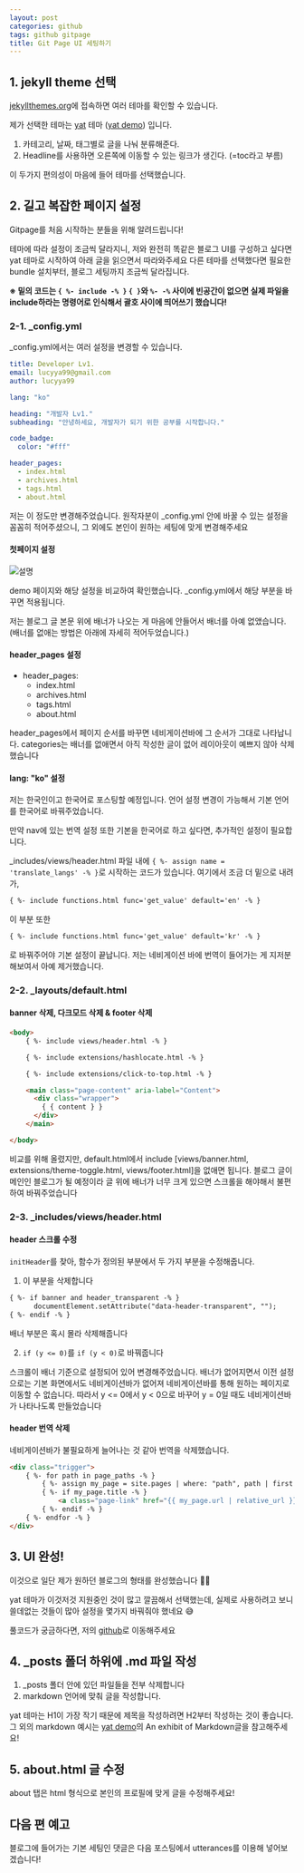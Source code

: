 ```yaml
---
layout: post
categories: github
tags: github gitpage
title: Git Page UI 세팅하기
---
```


## 1. jekyll theme 선택
[jekyllthemes.org](http://jekyllthemes.org/)에 접속하면 여러 테마를 확인할 수 있습니다.

제가 선택한 테마는 [yat](https://github.com/jeffreytse/jekyll-theme-yat) 테마 ([yat demo](https://jamstackthemes.dev/demo/theme/jekyll-theme-yat/)) 입니다.
1. 카테고리, 날짜, 태그별로 글을 나눠 분류해준다.
2. Headline를 사용하면 오른쪽에 이동할 수 있는 링크가 생긴다. (=toc라고 부름)

이 두가지 편의성이 마음에 들어 테마를 선택했습니다.

## 2. 길고 복잡한 페이지 설정
Gitpage를 처음 시작하는 분들을 위해 알려드립니다!

테마에 따라 설정이 조금씩 달라지니, 저와 완전히 똑같은 블로그 UI를 구성하고 싶다면 yat 테마로 시작하여 아래 글을 읽으면서 따라와주세요
다른 테마를 선택했다면 필요한 bundle 설치부터, 블로그 세팅까지 조금씩 달라집니다.

**※ 밑의 코드는 `{ %- include -% }` `{ }`와 `%- -%` 사이에 빈공간이 없으면 실제 파일을 include하라는 명령어로 인식해서 괄호 사이에 띄어쓰기 했습니다!**

### 2-1. _config.yml
_config.yml에서는 여러 설정을 변경할 수 있습니다.
```yml
title: Developer Lv1.
email: lucyya99@gmail.com
author: lucyya99

lang: "ko"

heading: "개발자 Lv1."
subheading: "안녕하세요, 개발자가 되기 위한 공부를 시작합니다."

code_badge:
  color: "#fff"

header_pages:
  - index.html
  - archives.html
  - tags.html
  - about.html
```

저는 이 정도만 변경해주었습니다. 원작자분이 _config.yml 안에 바꿀 수 있는 설정을 꼼꼼히 적어주셨으니, 그 외에도 본인이 원하는 세팅에 맞게 변경해주세요

#### 첫페이지 설정
![설명](https://github.com/lucyya99/lucyya99.github.io/assets/80736490/e73a9afc-70e7-4549-bb11-cc2de901527b)

demo 페이지와 해당 설정을 비교하여 확인했습니다. _config.yml에서 해당 부분을 바꾸면 적용됩니다.

저는 블로그 글 본문 위에 배너가 나오는 게 마음에 안들어서 배너를 아예 없앴습니다. (배너를 없애는 방법은 아래에 자세히 적어두었습니다.)

#### header_pages 설정

- header_pages:
  - index.html
  - archives.html
  - tags.html
  - about.html

header_pages에서 페이지 순서를 바꾸면 네비게이션바에 그 순서가 그대로 나타납니다. categories는 배너를 없애면서 아직 작성한 글이 없어 레이아웃이 예쁘지 않아 삭제했습니다


#### lang: "ko" 설정

저는 한국인이고 한국어로 포스팅할 예정입니다. 언어 설정 변경이 가능해서 기본 언어를 한국어로 바꿔주었습니다.

만약 nav에 있는 번역 설정 또한 기본을 한국어로 하고 싶다면, 추가적인 설정이 필요합니다.

_includes/views/header.html 파일 내에 `{ %- assign name = 'translate_langs' -% }`로 시작하는 코드가 있습니다.
여기에서 조금 더 밑으로 내려가, 

```html
{ %- include functions.html func='get_value' default='en' -% }
```

이 부분 또한 
```html
{ %- include functions.html func='get_value' default='kr' -% }
```
로 바꿔주어야 기본 설정이 끝납니다. 
저는 네비게이션 바에 번역이 들어가는 게 지저분해보여서 아예 제거했습니다.

### 2-2. _layouts/default.html

#### banner 삭제, 다크모드 삭제 & footer 삭제

```html
<body>
    { %- include views/header.html -% }

    { %- include extensions/hashlocate.html -% }

    { %- include extensions/click-to-top.html -% }

    <main class="page-content" aria-label="Content">
      <div class="wrapper">
        { { content } }
      </div>
    </main>

</body>
```

비교를 위해 올렸지만, default.html에서 include [views/banner.html, extensions/theme-toggle.html, views/footer.html]을 없애면 됩니다. 블로그 글이 메인인 블로그가 될 예정이라 글 위에 배너가 너무 크게 있으면 스크롤을 해야해서 불편하여 바꿔주었습니다

### 2-3. _includes/views/header.html

#### header 스크롤 수정

`initHeader`를 찾아, 함수가 정의된 부분에서 두 가지 부분을 수정해줍니다.

1. 이 부분을 삭제합니다
```html
{ %- if banner and header_transparent -% }
      documentElement.setAttribute("data-header-transparent", "");
{ %- endif -% }
```
배너 부분은 혹시 몰라 삭제해줍니다

2. `if (y <= 0)`를 `if (y < 0)`로 바꿔줍니다

스크롤이 배너 기준으로 설정되어 있어 변경해주었습니다. 배너가 없어지면서 이전 설정으로는 기본 화면에서도 네비게이션바가 없어져 네비게이션바를 통해 원하는 페이지로 이동할 수 없습니다. 따라서 y <= 0에서 y < 0으로 바꾸어 y = 0일 때도 네비게이션바가 나타나도록 만들었습니다

#### header 번역 삭제

네비게이션바가 불필요하게 늘어나는 것 같아 번역을 삭제했습니다.

```html
<div class="trigger">
    { %- for path in page_paths -% }
        { %- assign my_page = site.pages | where: "path", path | first -% }
        { %- if my_page.title -% }
            <a class="page-link" href="{{ my_page.url | relative_url }}">{ { my_page.title | upcase | escape } }</a>
        { %- endif -% }
    { %- endfor -% }
</div>
```

## 3. UI 완성!

이것으로 일단 제가 원하던 블로그의 형태를 완성했습니다 👏👏

yat 테마가 이것저것 지원중인 것이 많고 깔끔해서 선택했는데, 실제로 사용하려고 보니 쓸데없는 것들이 많아 설정을 몇가지 바꿔줘야 했네요 😅

풀코드가 궁금하다면, 저의 [github](https://github.com/lucyya99/lucyya99.github.io)로 이동해주세요

## 4. _posts 폴더 하위에 .md 파일 작성

1. _posts 폴더 안에 있던 파일들을 전부 삭제합니다
2. markdown 언어에 맞춰 글을 작성합니다.

yat 테마는 H1이 가장 작기 때문에 제목을 작성하려면 H2부터 작성하는 것이 좋습니다. 그 외의 markdown 예시는 [yat demo](https://jamstackthemes.dev/demo/theme/jekyll-theme-yat/)의 An exhibit of Markdown글을 참고해주세요!

## 5. about.html 글 수정

about 탭은 html 형식으로 본인의 프로필에 맞게 글을 수정해주세요!

## 다음 편 예고

블로그에 들어가는 기본 세팅인 댓글은 다음 포스팅에서 utterances를 이용해 넣어보겠습니다!